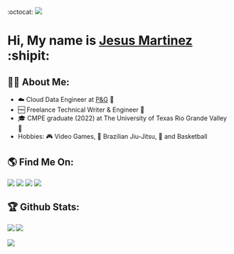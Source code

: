 :octocat:	 ![](https://visitor-badge.laobi.icu/badge?page_id=Martje55555.Martje55555)

Hi, My name is [Jesus Martinez](https://martje55555.github.io)  :shipit:
======================================================================================================================================

## :technologist:	About Me:
  * ☁️ Cloud Data Engineer at [P&G]([https://www.pgcareers.com/internships](https://www.pgcareers.com/job/cincinnati/data-engineer-data-and-analytics/936/7280840368)) 🔁
  * 🆓 Freelance Technical Writer & Engineer 📑
  * :mortar_board: CMPE graduate (2022) at The University of Texas Rio Grande Valley 🎒
  * Hobbies: :video_game: Video Games, :martial_arts_uniform: Brazilian Jiu-Jitsu, :basketball: and Basketball

## :earth_americas: Find Me On:
[![](https://img.shields.io/badge/GitHub-100000?style=for-the-badge&logo=github&logoColor=white)](https://github.com/Martje55555)
[![](https://img.shields.io/badge/LinkedIn-0077B5?style=for-the-badge&logo=linkedin&logoColor=white)](https://www.linkedin.com/in/jesus-e-martinez)
[![](https://img.shields.io/badge/-LeetCode-FFA116?style=for-the-badge&logo=LeetCode&logoColor=black)](https://leetcode.com/Martje55555/)
[![](https://img.shields.io/badge/Codewars-B1361E?style=for-the-badge&logo=Codewars&logoColor=white)](https://www.codewars.com/users/Martje55555)

## :trophy: Github Stats: 
<!--
![GitHub stats](https://readme-stats-cfgj2cxdy.vercel.app/api?username=Martje55555&count_private=true&show_icons=true&theme=tokyonight)
![Top Langs](https://readme-stats-cfgj2cxdy.vercel.app/api/top-langs/?username=Martje55555&hide=php&theme=tokyonight)
-->

<div>
<a href="https://github-readme-stats.vercel.app/api?username=Martje55555&theme=react">
  <img  align="left" src="https://github-readme-stats.vercel.app/api?username=Martje55555&count_private=true&show_icons=true&theme=react" />
</a>
 <a href="https://github-readme-streak-stats.herokuapp.com/?user=Martje55555&&theme=react">
  <img align="left" src="https://github-readme-streak-stats.herokuapp.com/?user=Martje55555&&theme=react" />
</a>
 <br>
 <br>
<a href="https://github-readme-stats.vercel.app/api/top-langs/?username=Martje55555&hide=Jupyter%20%Notebook&theme=react">
  <img align="center" src="https://github-readme-stats.vercel.app/api/top-langs/?username=Martje55555&hide=jupyter%20%notebook&theme=react" />
</a>
<!--<img src="https://github.com/Pepyn0/Pepyn0/raw/output/github-contribution-grid-snake.svg" alt="snake"></center>-->
</div>
 
